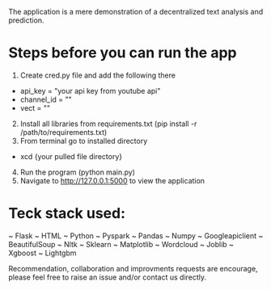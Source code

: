 The application is a mere demonstration of a decentralized text analysis and prediction.

# Steps before you can run the app
1) Create cred.py file and add the following there
- api_key = "your api key from youtube api"
- channel_id = ""
- vect = ""
2) Install all libraries from requirements.txt (pip install -r /path/to/requirements.txt)
3) From terminal go to installed directory
- xcd {your pulled file directory}
4) Run the program (python main.py)
5) Navigate to http://127.0.0.1:5000 to view the application

# Teck stack used:
~ Flask
~ HTML
~ Python
~ Pyspark
~ Pandas
~ Numpy
~ Googleapiclient
~ BeautifulSoup
~ Nltk
~ Sklearn
~ Matplotlib
~ Wordcloud
~ Joblib
~ Xgboost
~ Lightgbm

Recommendation, collaboration and improvments requests are encourage, please feel free to raise an issue and/or contact us directly.